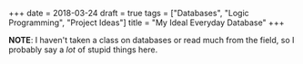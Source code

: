 +++
date = 2018-03-24
draft = true
tags = ["Databases", "Logic Programming", "Project Ideas"]
title = "My Ideal Everyday Database"
+++

**NOTE**: I haven't taken a class on databases or read much from the field, so I probably say a *lot* of stupid things here.

